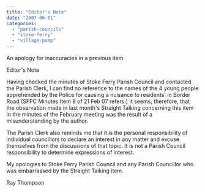 ```yaml
---
title: "Editor's Note"
date: "2007-06-01"
categories: 
  - "parish-councils"
  - "stoke-ferry"
  - "village-pump"
---
```


An apology for inaccuracies in a previous item

Editor's Note

Having checked the minutes of Stoke Ferry Parish Council and contacted the Parish Clerk, I can find no reference to the names of the 4 young people apprehended by the Police for causing a nuisance to residents' in Border Road (SFPC Minutes Item 8 of 21 Feb 07 refers.) It seems, therefore, that the observation made in last month's Straight Talking concerning this item in the minutes of the February meeting was the result of a misunderstanding by the author.

The Parish Clerk also reminds me that it is the personal responsibility of individual councillors to declare an interest in any matter and excuse themselves from the discussions of that topic. It is not a Parish Council responsibility to determine expressions of interest.

My apologies to Stoke Ferry Parish Council and any Parish Councillor who was embarrassed by the Straight Talking item.

Ray Thompson
